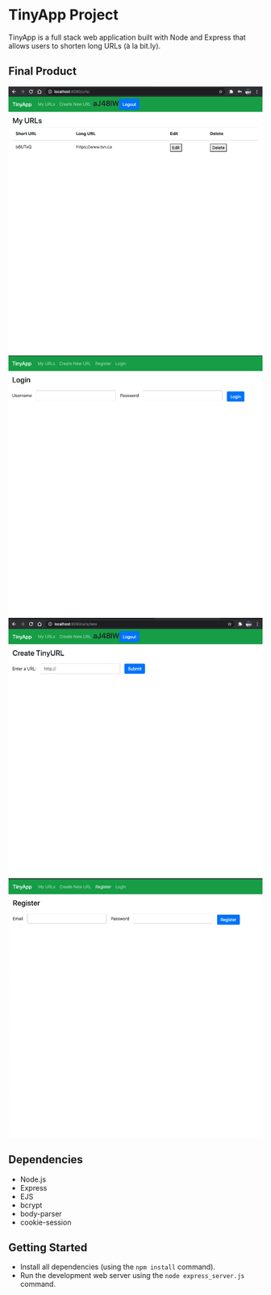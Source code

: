 # TinyApp Project

TinyApp is a full stack web application built with Node and Express that allows users to shorten long URLs (à la bit.ly).

## Final Product

!["Home Page"](https://github.com/williamdjting/tinyapp/blob/master/docs/urls-home.png)
!["Login Page"](https://github.com/williamdjting/tinyapp/blob/master/docs/urls-login.png)
!["New Url Page"](https://github.com/williamdjting/tinyapp/blob/master/docs/urls-new.png)
!["Register Page"](https://github.com/williamdjting/tinyapp/blob/master/docs/urls-register.png)

## Dependencies

- Node.js
- Express
- EJS
- bcrypt
- body-parser
- cookie-session

## Getting Started

- Install all dependencies (using the `npm install` command).
- Run the development web server using the `node express_server.js` command.
